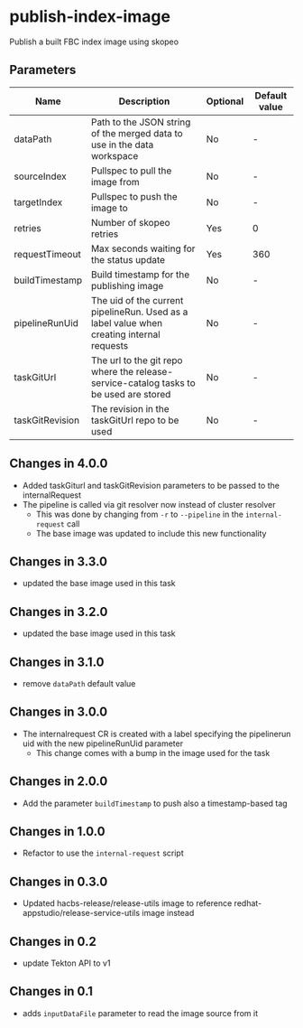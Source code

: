 # publish-index-image

Publish a built FBC index image using skopeo

## Parameters

| Name            | Description                                                                               | Optional | Default value |
|-----------------|-------------------------------------------------------------------------------------------|----------|---------------|
| dataPath        | Path to the JSON string of the merged data to use in the data workspace                   | No       | -             |
| sourceIndex     | Pullspec to pull the image from                                                           | No       | -             |
| targetIndex     | Pullspec to push the image to                                                             | No       | -             |
| retries         | Number of skopeo retries                                                                  | Yes      | 0             |
| requestTimeout  | Max seconds waiting for the status update                                                 | Yes      | 360           |
| buildTimestamp  | Build timestamp for the publishing image                                                  | No       | -             |
| pipelineRunUid  | The uid of the current pipelineRun. Used as a label value when creating internal requests | No       | -             |
| taskGitUrl      | The url to the git repo where the release-service-catalog tasks to be used are stored     | No       | -             |
| taskGitRevision | The revision in the taskGitUrl repo to be used                                            | No       | -             |

## Changes in 4.0.0
* Added taskGiturl and taskGitRevision parameters to be passed to the internalRequest
* The pipeline is called via git resolver now instead of cluster resolver
  * This was done by changing from `-r` to `--pipeline` in the `internal-request` call
  * The base image was updated to include this new functionality

## Changes in 3.3.0
* updated the base image used in this task

## Changes in 3.2.0
* updated the base image used in this task

## Changes in 3.1.0
* remove `dataPath` default value

## Changes in 3.0.0
* The internalrequest CR is created with a label specifying the pipelinerun uid with the new pipelineRunUid parameter
  * This change comes with a bump in the image used for the task

## Changes in 2.0.0
* Add the parameter `buildTimestamp` to push also a timestamp-based tag

## Changes in 1.0.0
* Refactor to use the `internal-request` script

## Changes in 0.3.0
* Updated hacbs-release/release-utils image to reference redhat-appstudio/release-service-utils image instead

## Changes in 0.2
* update Tekton API to v1

## Changes in 0.1
* adds `inputDataFile` parameter to read the image source from it
